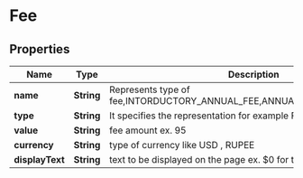 
# Fee

## Properties
Name | Type | Description | Notes
------------ | ------------- | ------------- | -------------
**name** | **String** | Represents type of fee,INTORDUCTORY_ANNUAL_FEE,ANNUAL_FEE,NO_ANNUAL_FEE |  [optional]
**type** | **String** | It specifies the representation for example FIXED,PERCENTAGE |  [optional]
**value** | **String** | fee  amount ex. 95 |  [optional]
**currency** | **String** | type of currency like USD , RUPEE |  [optional]
**displayText** | **String** | text to be displayed on the page ex. $0 for the first year, then $195 |  [optional]



